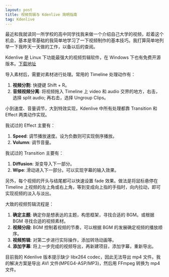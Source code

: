 ```yaml
---
layout: post
title: 视频剪辑与 Kdenlive 简明指南
tag: Kdenlive
---
```

最近和我就读同一所学校的高中同学找我来做一个介绍自己大学的视频，趁着这个机会，基本是零基础的我简单地学习了一下视频制作的基本技巧。我打算简单地列举一下我昨天一天做的工作，以备以后的查阅。

Kdenlive 是 Linux 下功能最强大的视频剪辑软件，在 Windows 下也有免费开源版本。[下载地址](https://kdenlive.org/en/download/)

导入素材后，需要对素材进行处理。常用的 Timeline 处理动作有：
1. __视频分割__: 快捷键 Shift + R。
2. __音频视频分离__: 将视频拖入 Timeline 上 video 和 audio 交界的地方，右击，选择 split audio; 再右击，选择 Ungroup Clips。

小到速度、音量调节，大到特效实现，Kdenlive 中所有处理都靠 Transition 和 Effect 两类动作实现。

我试过的 Effect 主要有：
1. __Speed__: 调节播放速度。设为负数则可实现倒序播放。
2. __Volumn__: 调节音量。

我试过的 Transition 主要有：
1. __Diffusion__: 渐变导入下一部分。
2. __Wipe__: 滑动进入下一部分。可以实现字幕的输入效果。

另外，每个视频的开头与结尾都可以快速设置 fade 效果。做法是将鼠标悬停在 Timeline 上视频的左上角或右上角，等到变成向上指的手指时，向内拉动，即可实现视频的淡入与淡出。

大致的视频剪辑流程是：
1. __确定主题__: 确定你是想表达的主题，构思框架，寻找合适的 BGM。或根据 BGM 寻找合适的视频素材。
2. __视频分段__: BGM 控制着视频的节奏，可以根据 BGM 的发展确定视频的播放顺序。
3. __视频剪辑__: 对第二步进行实际操作，添加转场动画等。
4. __添加字幕__: 将上一步完成的视频导出，再新建项目，添加字幕，重新导出。

目前我的 Kdenlive 版本提示缺少 libx264 codec，因此无法导出 mp4 文件。我的解决方案是导出 AVI 文件(MPEG4-ASP/MP3)，然后用 FFmpeg 转换为 mp4 文件。